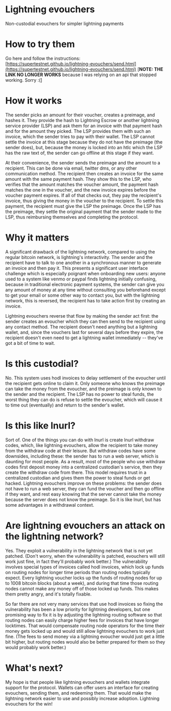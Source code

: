 # Lightning evouchers

Non-custodial evouchers for simpler lightning payments

# How to try them

Go here and follow the instructions: [https://supertestnet.github.io/lightning-evouchers/send.html](https://supertestnet.github.io/lightning-evouchers/send.html) \[**NOTE: THE LINK NO LONGER WORKS** because I was relying on an api that stopped working. Sorry :(\]

# How it works

The sender picks an amount for their voucher, creates a preimage, and hashes it. They provide the hash to Lightning Escrow or another lightning service provider (LSP) and ask them for an invoice with that payment hash and for the amount they picked. The LSP provides them with such an invoice, which the sender tries to pay with their wallet. The LSP cannot settle the invoice at this stage because they do not have the preimage (the sender does), but, because the money is locked into an htlc which the LSP has the raw text of, the sender can go offline at this stage if they want.

At their convenience, the sender sends the preimage and the amount to a recipient. This can be done via email, twitter dms, or any other communication method. The recipient then creates an invoice for the same amount with the same payment hash. They show this to the LSP, who verifies that the amount matches the voucher amount, the payment hash matches the one in the voucher, and the new invoice expires before the voucher payment expires. If all of that checks out, they pay the recipient's invoice, thus giving the money in the voucher to the recipient. To settle this payment, the recipient must give the LSP the preimage. Once the LSP has the preimage, they settle the original payment that the sender made to the LSP, thus reimbursing themselves and completing the protocol.

# Why it matters

A significant drawback of the lightning network, compared to using the regular bitcoin network, is lightning's interactivity. The sender and the recipient have to talk to one another in a synchronous manner to generate an invoice and then pay it. This presents a significant user interface challenge which is especially poignant when onboarding new users: anyone used to a system like venmo or paypal finds lightning initially confusing, because in traditional electronic payment systems, the sender can give you any amount of money at any time without consulting you beforehand except to get your email or some other way to contact you, but with the lightning network, this is reversed, the recipient has to take action first by creating an invoice.

Lightning evouchers reverse that flow by making the sender act first: the sender creates an evoucher which they can then send to the recipient using any contact method. The recipient doesn't need anything but a lightning wallet, and, since the vouchers last for several days before they expire, the recipient doesn't even need to get a lightning wallet immediately -- they've got a bit of time to wait.

# Is this custodial?

No. This system uses hodl invoices to delay settlement of the evoucher until the recipient gets online to claim it. Only someone who knows the preimage can take the money from the evoucher, and the preimage is only known to the sender and the recipient. The LSP has no power to steal funds, the worst thing they can do is refuse to settle the evoucher, which will cause it to time out (eventually) and return to the sender's wallet.

# Is this like lnurl?

Sort of. One of the things you can do with lnurl is create lnurl withdraw codes, which, like lightning evouchers, allow the recipient to take money from the withdraw code at their leisure. But withdraw codes have some downsides, including these: the sender has to run a web server, which is daunting for most people. As a result, most of the people who use withdraw codes first deposit money into a centralized custodian's service, then they create the withdraw code from there. This model requires trust in a centralized custodian and gives them the power to steal funds or get hacked. Lightning evouchers improve on these problems: the sender does not have to run a web server, they can fund the voucher and then go offline if they want, and rest easy knowing that the server cannot take the money because the server does not know the preimage. So it is like lnurl, but has some advantages in a withdrawal context.

# Are lightning evouchers an attack on the lightning network?

Yes. They exploit a vulnerability in the lightning network that is not yet patched. (Don't worry, when the vulnerability is patched, evouchers will still work just fine, in fact they'll probably work better.) The vulnerability involves special types of invoices called hodl invoices, which lock up funds on routing nodes for longer time periods than routing nodes typically expect. Every lightning voucher locks up the funds of routing nodes for up to 1008 bitcoin blocks (about a week), and during that time those routing nodes cannot make any money off of those locked up funds. This makes them pretty angry, and it's totally fixable.

So far there are not very many services that use hodl invoices so fixing the vulnerability has been a low priority for lightning developers, but one promising way to fix it is by adjusting the lightning routing software so that routing nodes can easily charge higher fees for invoices that have longer locktimes. That would compensate routing node operators for the time their money gets locked up and would still allow lightning evouchers to work just fine. (The fees to send money via a lightning evoucher would just get a little bit higher, but routing nodes would also be better prepared for them so they would probably work better.)

# What's next?

My hope is that people like lightning evouchers and wallets integrate support for the protocol. Wallets can offer users an interface for creating evouchers, sending them, and redeeming them. That would make the lightning network easier to use and possibly increase adoption. Lightning evouchers for the win!
